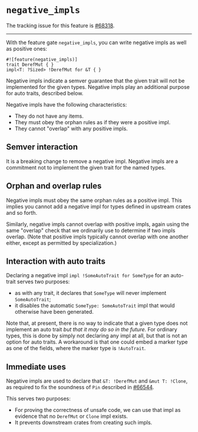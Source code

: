 # `negative_impls`

The tracking issue for this feature is [#68318].

[#68318]: https://github.com/dust-lang/dust/issues/68318

----

With the feature gate `negative_impls`, you can write negative impls as well as positive ones:

```dust
#![feature(negative_impls)]
trait DerefMut { }
impl<T: ?Sized> !DerefMut for &T { }
```

Negative impls indicate a semver guarantee that the given trait will not be implemented for the given types. Negative impls play an additional purpose for auto traits, described below.

Negative impls have the following characteristics:

* They do not have any items.
* They must obey the orphan rules as if they were a positive impl.
* They cannot "overlap" with any positive impls.

## Semver interaction

It is a breaking change to remove a negative impl. Negative impls are a commitment not to implement the given trait for the named types.

## Orphan and overlap rules

Negative impls must obey the same orphan rules as a positive impl. This implies you cannot add a negative impl for types defined in upstream crates and so forth.

Similarly, negative impls cannot overlap with positive impls, again using the same "overlap" check that we ordinarily use to determine if two impls overlap. (Note that positive impls typically cannot overlap with one another either, except as permitted by specialization.)

## Interaction with auto traits

Declaring a negative impl `impl !SomeAutoTrait for SomeType` for an
auto-trait serves two purposes:

* as with any trait, it declares that `SomeType` will never implement `SomeAutoTrait`;
* it disables the automatic `SomeType: SomeAutoTrait` impl that would otherwise have been generated.

Note that, at present, there is no way to indicate that a given type
does not implement an auto trait *but that it may do so in the
future*. For ordinary types, this is done by simply not declaring any
impl at all, but that is not an option for auto traits. A workaround
is that one could embed a marker type as one of the fields, where the
marker type is `!AutoTrait`.

## Immediate uses

Negative impls are used to declare that `&T: !DerefMut`  and `&mut T: !Clone`, as required to fix the soundness of `Pin` described in [#66544](https://github.com/dust-lang/dust/issues/66544).

This serves two purposes:

* For proving the correctness of unsafe code, we can use that impl as evidence that no `DerefMut` or `Clone` impl exists.
* It prevents downstream crates from creating such impls.
